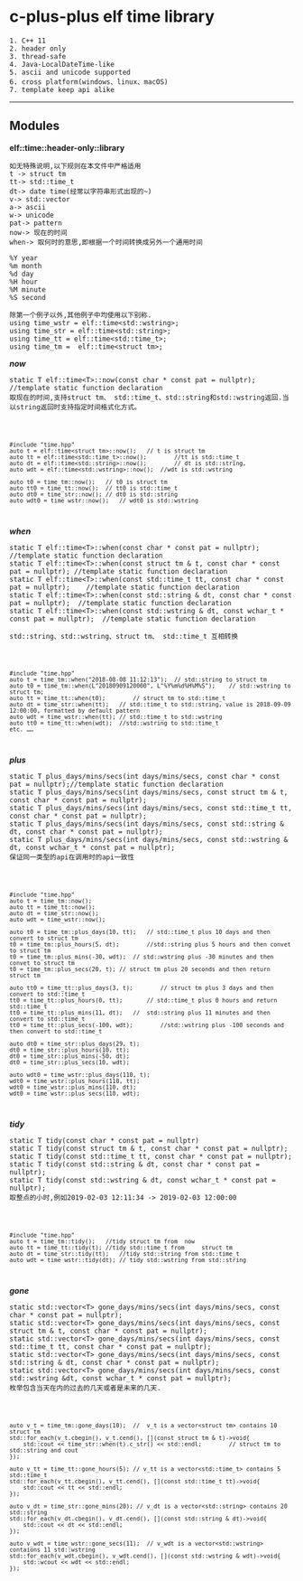 # c-plus-plus elf time library
	1. C++ 11
	2. header only
	3. thread-safe
	4. Java-LocalDateTime-like 
	5. ascii and unicode supported
	6. cross platform(windows、linux、macOS)
	7. template keep api alike

********

## Modules

**elf::time::header-only::library**

	如无特殊说明,以下规则在本文件中严格适用
	t -> struct tm
	tt-> std::time_t
	dt-> date time(经常以字符串形式出现的~)
	v-> std::vector
	a-> ascii
	w-> unicode
	pat-> pattern
	now-> 现在的时间
	when-> 取何时的意思,即根据一个时间转换成另外一个通用时间

	%Y year
	%m month
	%d day
	%H hour
	%M minute
	%S second

	除第一个例子以外,其他例子中均使用以下别称.
	using time_wstr = elf::time<std::wstring>;
	using time_str = elf::time<std::string>;
	using time_tt = elf::time<std::time_t>;
	using time_tm =  elf::time<struct tm>;

***now***

	static T elf::time<T>::now(const char * const pat = nullptr);	//template static function declaration
	取现在的时间,支持struct tm、 std::time_t、std::string和std::wstring返回.当以string返回时支持指定时间格式化方式。
<code>
	
	#include "time.hpp"
	auto t = elf::time<struct tm>::now();	// t is struct tm
	auto tt = elf::time<std::time_t>::now();		//tt is std::time_t
	auto dt = elf::time<std::string>::now();		// dt is std::string, 
	auto wdt = elf::time<std::wstring>::now();	//wdt is std::wstring

	auto t0 = time_tm::now();	// t0 is struct tm
	auto tt0 = time_tt::now();	// tt0 is std::time_t
	auto dt0 = time_str::now();	// dt0 is std::string
	auto wdt0 = time_wstr::now();	// wdt0 is std::wstring
</code>

***when***
	
	static T elf::time<T>::when(const char * const pat = nullptr);	//template static function declaration
	static T elf::time<T>::when(const struct tm & t, const char * const pat = nullptr);	//template static function declaration
	static T elf::time<T>::when(const std::time_t tt, const char * const pat = nullptr);	//template static function declaration
	static T elf::time<T>::when(const std::string & dt, const char * const pat = nullptr);	//template static function declaration
	static T elf::time<T>::when(const std::wstring & dt, const wchar_t * const pat = nullptr);	//template static function declaration

	std::string、std::wstring、struct tm、 std::time_t 互相转换

<code>

	#include "time.hpp"
	auto t = time_tm::when("2018-08-08 11:12:13");	// std::string to struct tm
	auto t0 = time_tm::when(L"20180909120000", L"%Y%m%d%H%M%S");	// std::wstring to struct tm;
	auto tt = time_tt::when(t0);		// struct tm to std::time_t
	auto dt = time_str::when(tt);	// std::time_t to std::string, value is 2018-09-09 12:00:00, formatted by default pattern
	auto wdt = time_wstr::when(tt);	// std::time_t to std::wstring
	auto tt0 = time_tt::when(wdt);	//std::wstring to std::time_t
	etc. ……

</code>

***plus***
	
	static T plus_days/mins/secs(int days/mins/secs, const char * const pat = nullptr);//template static function declaration
	static T plus_days/mins/secs(int days/mins/secs, const struct tm & t, const char * const pat = nullptr);
	static T plus_days/mins/secs(int days/mins/secs, const std::time_t tt, const char * const pat = nullptr);
	static T plus_days/mins/secs(int days/mins/secs, const std::string & dt, const char * const pat = nullptr);
	static T plus_days/mins/secs(int days/mins/secs, const std::wstring & dt, const wchar_t * const pat = nullptr);
	保证同一类型的api在调用时的api一致性

<code>

	#include "time.hpp"
	auto t = time_tm::now();
	auto tt = time_tt::now();
	auto dt = time_str::now();
	auto wdt = time_wstr::now();

	auto t0 = time_tm::plus_days(10, tt);	// std::time_t plus 10 days and then convert to struct tm
	t0 = time_tm::plus_hours(5, dt);		//std::string plus 5 hours and then convet to struct tm
	t0 = time_tm::plus_mins(-30, wdt);	// std::wstring plus -30 minutes and then convet to struct tm
	t0 = time_tm::plus_secs(20, t);	// struct tm plus 20 seconds and then return struct tm

	auto tt0 = time_tt::plus_days(3, t);		// struct tm plus 3 days and then convert to std::time_t
	tt0 = time_tt::plus_hours(0, tt);		// std::time_t plus 0 hours and return std::time_t
	tt0 = time_tt::plus_mins(11, dt);	//	std::string plus 11 minutes and then convert to std::time_t
	tt0 = time_tt::plus_secs(-100, wdt);		//std::wstring plus -100 seconds and then convert to std::time_t

	auto dt0 = time_str::plus_days(29, t);
	dt0 = time_str::plus_hours(10, tt);
	dt0 = time_str::plus_mins(-50, dt);
	dt0 = time_str::plus_secs(10, wdt);

	auto wdt0 = time_wstr::plus_days(110, t);
	wdt0 = time_wstr::plus_hours(110, tt);
	wdt0 = time_wstr::plus_mins(110, dt);
	wdt0 = time_wstr::plus_secs(110, wdt);

</code>

***tidy***

	static T tidy(const char * const pat = nullptr)
	static T tidy(const struct tm & t, const char * const pat = nullptr);
	static T tidy(const std::time_t tt, const char * const pat = nullptr);
	static T tidy(const std::string & dt, const char * const pat = nullptr);
	static T tidy(const std::wstring & dt, const wchar_t * const pat = nullptr);
	取整点的小时,例如2019-02-03 12:11:34 -> 2019-02-03 12:00:00


<code>

	#include "time.hpp"
	auto t = time_tm::tidy();	//tidy struct tm from  now
	auto tt = time_tt::tidy(t);	//tidy std::time_t from 	struct tm
	auto dt = time_str::tidy(tt);	//tidy std::string from std::time_t
	auto wdt = time_wstr::tidy(dt);	// tidy std::wstring from std::string

</code>


***gone***

	static std::vector<T> gone_days/mins/secs(int days/mins/secs, const char * const pat = nullptr);
	static std::vector<T> gone_days/mins/secs(int days/mins/secs, const struct tm & t, const char * const pat = nullptr);
	static std::vector<T> gone_days/mins/secs(int days/mins/secs, const  std::time_t tt, const char * const pat = nullptr);
	static std::vector<T> gone_days/mins/secs(int days/mins/secs, const std::string & dt, const char * const pat = nullptr);
	static std::vector<T> gone_days/mins/secs(int days/mins/secs, const std::wstring &dt, const wchar_t * const pat = nullptr);
	枚举包含当天在内的过去的几天或者是未来的几天.

<code>

	auto v_t = time_tm::gone_days(10);	//	v_t is a vector<struct tm> contains 10 struct tm
	std::for_each(v_t.cbegin(), v_t.cend(), [](const struct tm & t)->void{
		std::cout << time_str::when(t).c_str() << std::endl;		// struct tm to std::string and cout
	});	

	auto v_tt = time_tt::gone_hours(5);	// v_tt is a vector<std::time_t> contains 5 std::time_t
	std::for_each(v_tt.cbegin(), v_tt.cend(), [](const std::time_t tt)->void{
		std::cout << tt << std::endl;
	});

	auto v_dt = time_str::gone_mins(20); // v_dt is a vector<std::string> contains 20 std::string
	std::for_each(v_dt.cbegin(), v_dt.cend(), [](const std::string & dt)->void{
		std::cout << dt << std::endl;
	});

	auto v_wdt = time_wstr::gone_secs(11);	// v_wdt is a vector<std::wstring> contaions 11 std::wstring
	std::for_each(v_wdt.cbegin(), v_wdt.cend(), [](const std::wstring & wdt)->void{
		std::wcout << wdt << std::endl;
	});

</code>

